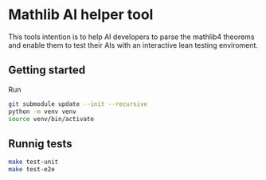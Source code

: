 # Mathlib AI helper tool

This tools intention is to help AI developers to parse the mathlib4 theorems and enable them to test their AIs with an interactive lean testing enviroment.

## Getting started

Run

```sh
git submodule update --init --recursive
python -m venv venv
source venv/bin/activate
```

## Runnig tests

```sh
make test-unit
make test-e2e
```
